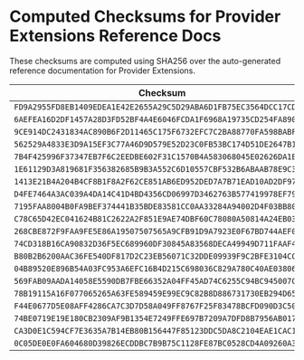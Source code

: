 ﻿
# Computed Checksums for Provider Extensions Reference Docs

These checksums are computed using SHA256 over the auto-generated
reference documentation for Provider Extensions.

| Checksum                                                         |  File
|------------------------------------------------------------------|----------------------------------
`FD9A2955FD8EB1409EDEA1E42E2655A29C5D29ABA6D1FB75EC3564DCC17CDA7A` | `handlers/manual.md`
`6AEFEA16D2DF1457A28D3FD52BF4A4E6046FCDA1F6968A19735CD254FA890F97` | `handlers/aws-route53.md`
`9CE914DC2431834AC890B6F2D11465C175F6732EFC7C2BA88770FA598BABFC07` | `handlers/aws-s3.md`
`562529A4833E3D9A15EF3C77A46D9D579E52D23C0FB53BC174D51DE2647B1DE7` | `handlers/CloudFlare.md`
`7B4F425996F37347EB7F6C2EEDBE602F31C1570B4A583068045E02626DA1EA49` | `handlers/iis.md`
`1E61129D3A819681F356382685B9B3A552C6D10557CBF532B6ABAAB78E9C3851` | `handlers/msdns.md`
`1413E21B4A204B4CF8B1F8A2F62CE851AB6ED952DED7A7B71EAD10AD2DF9787C` | `handlers/README.md`
`D4FE7464A3AC039A4DA14C41D4BD4356CD06997D3462763B577419978EF797CD` | `installers/aws-iam.md`
`7195FAA8004B0FA9BEF374441B35BDE83581CC0AA33284A94002D4F03BB8071D` | `installers/aws-elb.md`
`C78C65D42EC041624B81C2622A2F851E9AE74DBF60C78080A50814A24EB03EDD` | `installers/iis.md`
`268CBE872F9FAA9FE5E86A19507507565A9CFB91D9A7923E0F67BD744AEF0D1F` | `installers/win-cert.md`
`74CD318B16CA90832D36F5EC689960DF30845A83568DECA49949D711FAAF4666` | `installers/README.md`
`B80B2B6200AAC36FE540DF817D2C23EB56071C32DDE09939F9C2BFE3104CC70C` | `vaults/local.md`
`04B89520E896B54A03FC953A6EFC16B4D215C698036C829A780C40AE0380636B` | `vaults/README.md`
`569FAB09AADA14058E5590DB7FBE66352A04FF45AD74C6255C94BC945007CBFA` | `decoders/dns-01.md`
`78B19115A16F077065265A63FE589459E99EC9C82B8D886731730EB294D65EEB` | `decoders/http-01.md`
`F44E0677D5E08AFF4286CA7C3D7D58A049FF8767F25F83478BCFD090D3C508AD` | `decoders/README.md`
`74BE0719E19E180CB2309AF9B1354E7249FFE697B7209A7DFD8B7956AB017317` | `pkitools/BouncyCastle.md`
`CA3D0E1C594CF7E3635A7B14EB80B156447F85123DDC5DA8C2104EAE1CAC143F` | `pkitools/README.md`
`0C05DE0E0FA604680D39826ECDDBC7B9B75C1128FE87BC0528CD4A09260A35DB` | `README.md`
